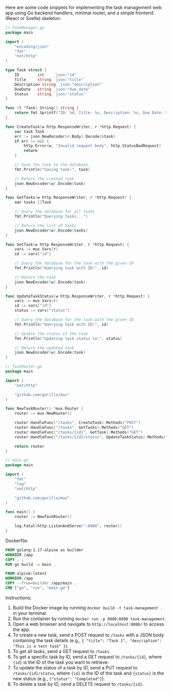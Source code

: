 
Here are some code snippets for implementing the task management web app using Go backend handlers, minimal router, and a simple frontend (React or Svelte) skeleton:
```go
// TaskManager.go
package main

import (
	"encoding/json"
	"fmt"
	"net/http"
)

type Task struct {
	ID        int    `json:"id"`
	Title     string `json:"title"`
	Description string `json:"description"`
	DueDate   string `json:"due_date"`
	Status    string `json:"status"`
}

func (t *Task) String() string {
	return fmt.Sprintf("ID: %d, Title: %s, Description: %s, Due Date: %s, Status: %s", t.ID, t.Title, t.Description, t.DueDate, t.Status)
}

func CreateTask(w http.ResponseWriter, r *http.Request) {
	var task Task
	err := json.NewDecoder(r.Body).Decode(&task)
	if err != nil {
		http.Error(w, "Invalid request body", http.StatusBadRequest)
		return
	}

	// Save the task to the database
	fmt.Println("Saving task:", task)

	// Return the created task
	json.NewEncoder(w).Encode(task)
}

func GetTasks(w http.ResponseWriter, r *http.Request) {
	var tasks []Task

	// Query the database for all tasks
	fmt.Println("Querying tasks...")

	// Return the list of tasks
	json.NewEncoder(w).Encode(tasks)
}

func GetTask(w http.ResponseWriter, r *http.Request) {
	vars := mux.Vars(r)
	id := vars["id"]

	// Query the database for the task with the given ID
	fmt.Println("Querying task with ID:", id)

	// Return the task
	json.NewEncoder(w).Encode(task)
}

func UpdateTaskStatus(w http.ResponseWriter, r *http.Request) {
	vars := mux.Vars(r)
	id := vars["id"]
	status := vars["status"]

	// Query the database for the task with the given ID
	fmt.Println("Querying task with ID:", id)

	// Update the status of the task
	fmt.Println("Updating task status to:", status)

	// Return the updated task
	json.NewEncoder(w).Encode(task)
}
```
```go
// TaskRouter.go
package main

import (
	"net/http"

	"github.com/gorilla/mux"
)

func NewTaskRouter() *mux.Router {
	router := mux.NewRouter()

	router.HandleFunc("/tasks", CreateTask).Methods("POST")
	router.HandleFunc("/tasks", GetTasks).Methods("GET")
	router.HandleFunc("/tasks/{id}", GetTask).Methods("GET")
	router.HandleFunc("/tasks/{id}/status", UpdateTaskStatus).Methods("PUT")

	return router
}
```
```go
// main.go
package main

import (
	"fmt"
	"log"
	"net/http"

	"github.com/gorilla/mux"
)

func main() {
	router := NewTaskRouter()

	log.Fatal(http.ListenAndServe(":8080", router))
}
```
Dockerfile:
```dockerfile
FROM golang:1.17-alpine as builder
WORKDIR /app
COPY . .
RUN go build -o main .

FROM alpine:latest
WORKDIR /app
COPY --from=builder /app/main .
CMD ["go", "run", "main.go"]
```
Instructions:

1. Build the Docker image by running `docker build -t task-management .` in your terminal.
2. Run the container by running `docker run -p 8080:8080 task-management`.
3. Open a web browser and navigate to `http://localhost:8080/` to access the app.
4. To create a new task, send a POST request to `/tasks` with a JSON body containing the task details (e.g., `{ "title": "Task 1", "description": "This is a test task" }`).
5. To get all tasks, send a GET request to `/tasks`.
6. To get a specific task by ID, send a GET request to `/tasks/{id}`, where `{id}` is the ID of the task you want to retrieve.
7. To update the status of a task by ID, send a PUT request to `/tasks/{id}/status`, where `{id}` is the ID of the task and `{status}` is the new status (e.g., `{"status": "Completed"}`).
8. To delete a task by ID, send a DELETE request to `/tasks/{id}`.